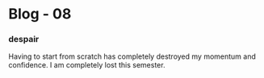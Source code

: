 # Blog - 08

### despair

Having to start from scratch has completely destroyed my momentum and confidence. I am completely lost this semester.